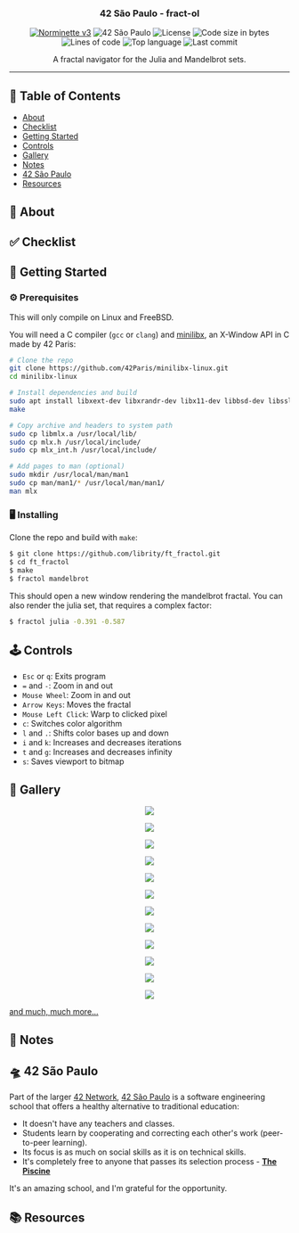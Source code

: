 <h3 align="center">42 São Paulo - fract-ol</h3>

<div align="center">

[![Norminette v3](https://github.com/librity/ft_fractol/actions/workflows/norminette_v3.yml/badge.svg)](https://github.com/librity/ft_fractol/actions/workflows/norminette_v3.yml)
![42 São Paulo](https://img.shields.io/badge/42-SP-1E2952)
![License](https://img.shields.io/github/license/librity/ft_fractol?color=yellow)
![Code size in bytes](https://img.shields.io/github/languages/code-size/librity/ft_fractol?color=blue)
![Lines of code](https://img.shields.io/tokei/lines/github/librity/ft_fractol?color=blueviolet)
![Top language](https://img.shields.io/github/languages/top/librity/ft_fractol?color=ff69b4)
![Last commit](https://img.shields.io/github/last-commit/librity/ft_fractol?color=orange)

</div>

<p align="center"> A fractal navigator for the Julia and Mandelbrot sets.
  <br>
</p>

---

## 📜 Table of Contents

- [About](#about)
- [Checklist](#checklist)
- [Getting Started](#getting_started)
- [Controls](#controls)
- [Gallery](#gallery)
- [Notes](#notes)
- [42 São Paulo](#ft_sp)
- [Resources](#resources)

## 🧐 About <a name = "about"></a>

## ✅ Checklist <a name = "checklist"></a>

## 🏁 Getting Started <a name = "getting_started"></a>

### ⚙️ Prerequisites

This will only compile on Linux and FreeBSD.

You will need a C compiler (`gcc` or `clang`)
and [minilibx](https://github.com/42Paris/minilibx-linux),
an X-Window API in C made by 42 Paris:

```bash
# Clone the repo
git clone https://github.com/42Paris/minilibx-linux.git
cd minilibx-linux

# Install dependencies and build
sudo apt install libxext-dev libxrandr-dev libx11-dev libbsd-dev libssl-dev
make

# Copy archive and headers to system path
sudo cp libmlx.a /usr/local/lib/
sudo cp mlx.h /usr/local/include/
sudo cp mlx_int.h /usr/local/include/

# Add pages to man (optional)
sudo mkdir /usr/local/man/man1
sudo cp man/man1/* /usr/local/man/man1/
man mlx
```

### 🖥️ Installing

Clone the repo and build with `make`:

```bash
$ git clone https://github.com/librity/ft_fractol.git
$ cd ft_fractol
$ make
$ fractol mandelbrot
```

This should open a new window rendering the mandelbrot fractal.
You can also render the julia set, that requires a complex factor:

```bash
$ fractol julia -0.391 -0.587
```

## 🕹️ Controls <a name="controls"></a>

- `Esc` or `q`: Exits program
- `=` and `-`: Zoom in and out
- `Mouse Wheel`: Zoom in and out
- `Arrow Keys`: Moves the fractal
- `Mouse Left Click`: Warp to clicked pixel
- `c`: Switches color algorithm
- `l` and `.`: Shifts color bases up and down
- `i` and `k`: Increases and decreases iterations
- `t` and `g`: Increases and decreases infinity
- `s`: Saves viewport to bitmap

## 🎨 Gallery <a name="gallery"></a>

<p align="center">
  <img src="gallery/mbt_x_0.000000_y_0.000000_zoom_414.719999_iter_451_inf_4.000000_cmode_2_.png" />
</p>

<p align="center">
  <img src="gallery/mbt_x_-0.105700_y_-0.925569_zoom_352745.176312_iter_551_inf_54.000000_cmode_2_.png" />
</p>

<p align="center">
  <img src="gallery/mbt_x_-0.105700_y_-0.925569_zoom_352745.176312_iter_151_inf_54.000000_cmode_2_.png" />
</p>

<p align="center">
  <img src="gallery/julia_lerp_hotline_miami_1.png" />
</p>

<p align="center">
  <img src="gallery/julia_lerp_hotline_miami_2.png" />
</p>

<p align="center">
  <img src="gallery/mandelbrot_lerp_malayan_coral_5.png" />
</p>

<p align="center">
  <img src="gallery/mandelbrot_lerp_malayan_coral_16.png" />
</p>

<p align="center">
  <img src="gallery/mandelbrot_lerp_malayan_coral_24.png" />
</p>

<p align="center">
  <img src="gallery/julia_x_-0.382581_y_-0.643019_zoom_914412203648.733276_iter_1751_inf_314.000000_cmode_1_lerpfr_-139024413_lerpto_-125743310_.png" />
</p>

<p align="center">
  <img src="gallery/newton_x_0.100000_y_0.100000_zoom_200.000000_iter_51_inf_4.000000_cmode_0_dye_16225338_.png" />
</p>

<p align="center">
  <img src="gallery/newton_x_0.000000_y_0.000000_zoom_200.000000_iter_51_inf_4.000000_cmode_1_lerpfr_2533347_lerpto_15814450_.png" />
</p>

<p align="center">
  <img src="gallery/newton_x_-0.404436_y_0.003761_zoom_414.719999_iter_251_inf_4.000000_cmode_2_.png" />
</p>

[and much, much more...](https://github.com/librity/ft_fractol/tree/main/gallery)

## 📝 Notes <a name = "notes"></a>

## 🛸 42 São Paulo <a name = "ft_sp"></a>

Part of the larger [42 Network](https://www.42.fr/42-network/),
[42 São Paulo](https://www.42sp.org.br/) is a software engineering school
that offers a healthy alternative to traditional education:

- It doesn't have any teachers and classes.
- Students learn by cooperating
  and correcting each other's work (peer-to-peer learning).
- Its focus is as much on social skills as it is on technical skills.
- It's completely free to anyone that passes its selection process -
  [**The Piscine**](https://42.fr/en/admissions/42-piscine/)

It's an amazing school, and I'm grateful for the opportunity.

## 📚 Resources <a name = "resources"></a>
